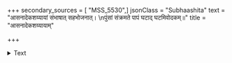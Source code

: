 +++
secondary_sources = [ "MSS_5530",]
jsonClass = "Subhaashita"
text = "आसनादेकशय्यायां संभाषात् सहभोजनात्।  \nपुंसां संक्रमते पापं घटाद् घटमिवोदकम्॥"
title = "आसनादेकशय्यायाम्"

+++

<details><summary>Text</summary>

आसनादेकशय्यायां संभाषात् सहभोजनात्।  
पुंसां संक्रमते पापं घटाद् घटमिवोदकम्॥
</details>
